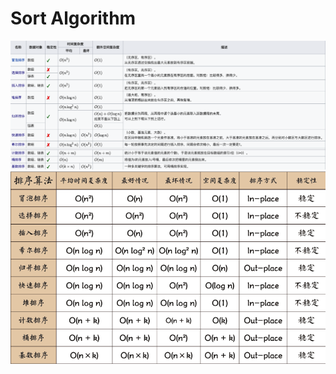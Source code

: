 # Sort Algorithm
![img1](https://github.com/John-liua/Algorithm-Learning/blob/main/sort/images/img1.png)
![img2](https://github.com/John-liua/Algorithm-Learning/blob/main/sort/images/img2.png)
